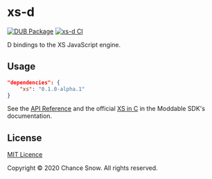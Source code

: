 # xs-d

[![DUB Package](https://img.shields.io/dub/v/xs-d.svg)](https://code.dlang.org/packages/xs-d)
[![xs-d CI](https://github.com/chances/xs-d/workflows/xs-d%20CI/badge.svg)](https://github.com/chances/xs-d/actions)

D bindings to the XS JavaScript engine.

## Usage

```json
"dependencies": {
    "xs": "0.1.0-alpha.1"
}
```

See the [API Reference](https://chances.github.io/xs-d) and the official [XS in C](https://github.com/Moddable-OpenSource/moddable/blob/OS201116/documentation/xs/XS%20in%20C.md) in the Moddable SDK's documentation.

## License

[MIT Licence](https://opensource.org/licenses/MIT)

Copyright &copy; 2020 Chance Snow. All rights reserved.
